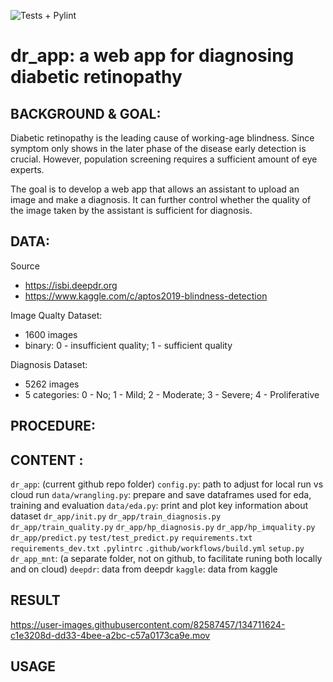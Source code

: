 ![Tests + Pylint](https://github.com/JinglinLi/dr-cloud/workflows/Build%20and%20Test/badge.svg)

# dr_app: a web app for diagnosing diabetic retinopathy

## BACKGROUND & GOAL:
Diabetic retinopathy is the leading cause of working-age blindness. Since symptom only shows in the later phase of the disease early detection is crucial. However, population screening requires a sufficient amount of eye experts.

The goal is to develop a web app that allows an assistant to upload an image and make a diagnosis. It can further control whether the quality of the image taken by the assistant is sufficient for diagnosis.

## DATA:
Source
- https://isbi.deepdr.org
- https://www.kaggle.com/c/aptos2019-blindness-detection

Image Qualty Dataset:
- 1600 images
- binary: 0 - insufficient quality; 1 - sufficient quality

Diagnosis Dataset:
- 5262 images
- 5 categories: 0 - No; 1 - Mild; 2 - Moderate; 3 - Severe; 4 - Proliferative

## PROCEDURE:

## CONTENT :
`dr_app`: (current github repo folder)
    `config.py`: path to adjust for local run vs cloud run
    `data/wrangling.py`: prepare and save dataframes used for eda, training and evaluation
    `data/eda.py`: print and plot key information about dataset 
    `dr_app/init.py`
    `dr_app/train_diagnosis.py`
    `dr_app/train_quality.py`
    `dr_app/hp_diagnosis.py` 
    `dr_app/hp_imquality.py`
    `dr_app/predict.py`
    `test/test_predict.py`
    `requirements.txt`
    `requirements_dev.txt` 
    `.pylintrc` 
    `.github/workflows/build.yml`
    `setup.py`
`dr_app_mnt`: (a separate folder, not on github, to facilitate runing both locally and on cloud)
    `deepdr`: data from deepdr
    `kaggle`: data from kaggle

## RESULT

https://user-images.githubusercontent.com/82587457/134711624-c1e3208d-dd33-4bee-a2bc-c57a0173ca9e.mov



## USAGE

